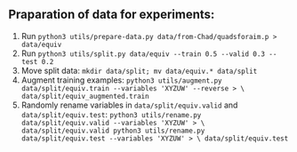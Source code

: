 ## Praparation of data for experiments:
1. Run `python3 utils/prepare-data.py data/from-Chad/quadsforaim.p > data/equiv`
2. Run `python3 utils/split.py data/equiv --train 0.5 --valid 0.3 --test 0.2`
3. Move split data: `mkdir data/split; mv data/equiv.* data/split`
4. Augment training examples:
`
python3 utils/augment.py data/split/equiv.train --variables 'XYZUW' --reverse > \
		data/split/equiv_augmented.train
`
5. Randomly rename variables in `data/split/equiv.valid` and
   `data/split/equiv.test`:
`
python3 utils/rename.py data/split/equiv.valid --variables 'XYZUW' > \
							data/split/equiv.valid
python3 utils/rename.py data/split/equiv.test --variables 'XYZUW' > \
							data/split/equiv.test
`

